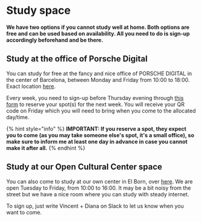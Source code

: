 # Study space

**We have two options if you cannot study well at home. Both options are free and can be used based on availability. All you need to do is sign-up accordingly beforehand and be there.**

## Study at the office of Porsche Digital

You can study for free at the fancy and nice office of PORSCHE DIGITAL in the center of Barcelona, between Monday and Friday from 10:00 to 18:00. Exact location [here](https://goo.gl/maps/Gah7BuanPTpiURRF6).&#x20;

Every week, you need to sign-up before Thursday evening through [this form](https://airtable.com/shr0IFmWNe1EpF8Bk) to reserve your spot(s) for the next week. You will receive your QR code on Friday which you will need to bring when you come to the allocated day/time.

{% hint style="info" %}
**IMPORTANT: If you reserve a spot, they expect you to come (as you may take someone else's spot, it's a small office), so make sure to inform me at least one day in advance in case you cannot make it after all.**
{% endhint %}

## **Study at our Open Cultural Center space**

You can also come to study at our own center in El Born, over [here](https://g.page/OpenCulturalCenter?share). We are open Tuesday to Friday, from 10:00 to 16:00. It may be a bit noisy from the street but we have a nice room where you can study with steady internet.

To sign up, just write Vincent + Diana on Slack to let us know when you want to come.&#x20;
